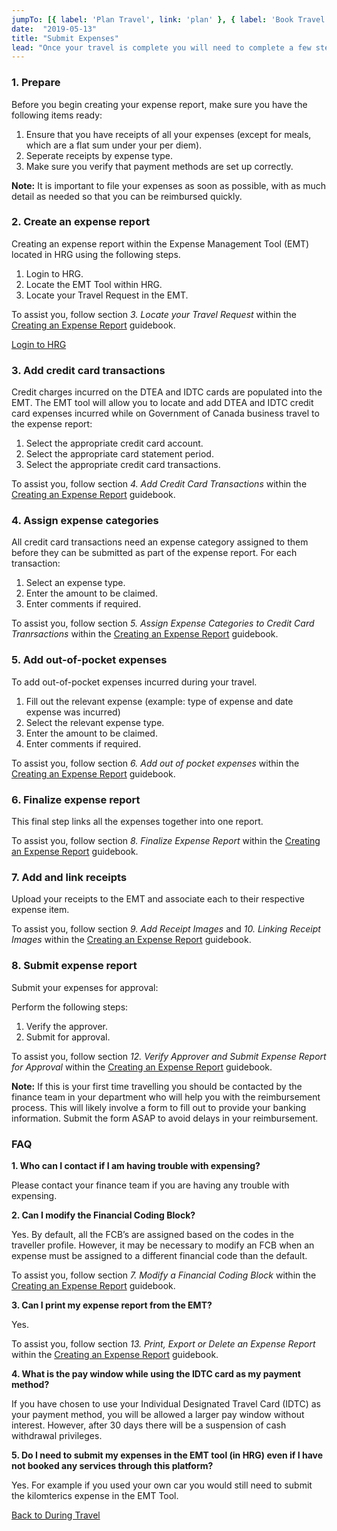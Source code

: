 ```yaml
---
jumpTo: [{ label: 'Plan Travel', link: 'plan' }, { label: 'Book Travel', link: 'book' }, { label: 'During Travel', link: 'travel' }]
date:  "2019-05-13"
title: "Submit Expenses"
lead: "Once your travel is complete you will need to complete a few steps to correctly submit an expense report and get reimbursed."
---
```


<article class="content-left col-xs-12 col-sm-12 col-md-12">

<div class="card px-4 pt-4 my-4 bg-light">
    <div class="row">
        <div class="col-sm-8">

### 1. Prepare

Before you begin creating your expense report, make sure you have the following items ready:
1. Ensure that you have receipts of all your expenses (except for meals, which are a flat sum under your per diem).
2. Seperate receipts by expense type. 
3. Make sure you verify that payment methods are set up correctly.

**Note:** It is important to file your expenses as soon as possible, with as much detail as needed so that you can be reimbursed quickly. </div>
        <div class="col-sm-4">
            <p class="text-center">
            </p>
        </div>
    </div>
</div>

<div class="card px-4 pt-4 my-4 bg-light">
    <div class="row">
        <div class="col-sm-8">

### 2. Create an expense report

Creating an expense report within the Expense Management Tool (EMT) located in HRG using the following steps. 

1. Login to HRG.
2. Locate the EMT Tool within HRG.
3. Locate your Travel Request in the EMT.

To assist you, follow section *3. Locate your Travel Request* within the [Creating an Expense Report](https://hrg.exceedlms.com/student/activity/220777-creating-an-expense-report-ug) guidebook.
</div>
        <div class="col-sm-4">
            <p class="text-center">
                <a href="https://isuite6.hrgworldwide.com/gcportal/en-ca/sts.aspx"  class="btn btn-primary my-4 px-4" target="_blank">Login to HRG</a>
            </p>
        </div>
    </div>
</div>

<div class="card px-4 pt-4 my-4 bg-light">
    <div class="row">
        <div class="col-sm-8">

### 3. Add credit card transactions

Credit charges incurred on the DTEA and IDTC cards are populated into the EMT.  The EMT tool will allow you to locate and add DTEA and IDTC credit card expenses incurred while on Government of Canada business travel to the expense report:

1. Select the appropriate credit card account.
2. Select the appropriate card statement period.
3. Select the appropriate credit card transactions.

To assist you, follow section *4. Add Credit Card Transactions* within the [Creating an Expense Report](https://hrg.exceedlms.com/student/activity/220777-creating-an-expense-report-ug) guidebook.
</div>
        <div class="col-sm-4">
            <p class="text-center">
            </p>
        </div>
    </div>
</div>

<div class="card px-4 pt-4 my-4 bg-light">
    <div class="row">
        <div class="col-sm-8">

### 4. Assign expense categories

All credit card transactions need an expense category assigned to them before they can be submitted as part of the expense report.  For each transaction:

1. Select an expense type.
2. Enter the amount to be claimed.
3. Enter comments if required.

To assist you, follow section *5. Assign Expense Categories to Credit Card Tranrsactions* within the [Creating an Expense Report](https://hrg.exceedlms.com/student/activity/220777-creating-an-expense-report-ug) guidebook.
</div>
        <div class="col-sm-4">
            <p class="text-center">
            </p>
        </div>
    </div>
</div>

<div class="card px-4 pt-4 my-4 bg-light">
    <div class="row">
        <div class="col-sm-8">

### 5. Add out-of-pocket expenses

To add out-of-pocket expenses incurred during your travel.

1. Fill out the relevant expense (example: type of expense and date expense was incurred)
2. Select the relevant expense type.
3. Enter the amount to be claimed.
4. Enter comments if required.

To assist you, follow section *6. Add out of pocket expenses* within the [Creating an Expense Report](https://hrg.exceedlms.com/student/activity/220777-creating-an-expense-report-ug) guidebook.
</div>
        <div class="col-sm-4">
            <p class="text-center">
            </p>
        </div>
    </div>
</div>

<div class="card px-4 pt-4 my-4 bg-light">
    <div class="row">
        <div class="col-sm-8">

### 6. Finalize expense report

This final step links all the expenses together into one report.

To assist you, follow section *8. Finalize Expense Report* within the [Creating an Expense Report](https://hrg.exceedlms.com/student/activity/220777-creating-an-expense-report-ug) guidebook.
</div>
        <div class="col-sm-4">
            <p class="text-center">
            </p>
        </div>
    </div>
</div>

<div class="card px-4 pt-4 my-4 bg-light">
    <div class="row">
        <div class="col-sm-8">

### 7. Add and link receipts

Upload your receipts to the EMT and associate each to their respective expense item.

To assist you, follow section *9. Add Receipt Images* and *10. Linking Receipt Images* within the [Creating an Expense Report](https://hrg.exceedlms.com/student/activity/220777-creating-an-expense-report-ug) guidebook.
</div>
        <div class="col-sm-4">
            <p class="text-center">
            </p>
        </div>
    </div>
</div>

<div class="card px-4 pt-4 my-4 bg-light">
    <div class="row">
        <div class="col-sm-8">

### 8. Submit expense report

Submit your expenses for approval:

Perform the following steps:
1. Verify the approver.
2. Submit for approval.

To assist you, follow section *12. Verify Approver and Submit Expense Report for Approval* within the [Creating an Expense Report](https://hrg.exceedlms.com/student/activity/220777-creating-an-expense-report-ug) guidebook.

**Note:** If this is your first time travelling you should be contacted by the finance team in your department who will help you with the reimbursement process.  This will likely involve a form to fill out to provide your banking information.  Submit the form ASAP to avoid delays in your reimbursement. 
</div>
        <div class="col-sm-4">
            <p class="text-center">
            </p>
        </div>
    </div>
</div>

<div class="card px-4 pt-4 my-4 bg-light">
    <div class="row">
        <div class="col-sm-8">

### FAQ

**1. Who can I contact if I am having trouble with expensing?**

Please contact your finance team if you are having any trouble with expensing.

**2. Can I modify the Financial Coding Block?**

Yes.  By default, all the FCB’s are assigned based on the codes in the traveller profile. However, it may be necessary to modify an FCB when an expense must be assigned to a different financial code than the default.

To assist you, follow section *7. Modify a Financial Coding Block* within the [Creating an Expense Report](https://hrg.exceedlms.com/student/activity/220777-creating-an-expense-report-ug) guidebook.

**3. Can I print my expense report from the EMT?**

Yes. 

To assist you, follow section *13. Print, Export or Delete an Expense Report* within the [Creating an Expense Report](https://hrg.exceedlms.com/student/activity/220777-creating-an-expense-report-ug) guidebook.

**4. What is the pay window while using the IDTC card as my payment method?**

If you have chosen to use your Individual Designated Travel Card (IDTC) as your payment method, you will be allowed a larger pay window without interest. However, after 30 days there will be a suspension of cash withdrawal privileges.

**5. Do I need to submit my expenses in the EMT tool (in HRG) even if I have not booked any services through this platform?**

Yes.  For example if you used your own car you would still need to submit the kilomterics expense in the EMT Tool.

</div>
        <div class="col-sm-4">
            <p class="text-center">
            </p>
        </div>
    </div>
</div>

<p class="text-center">
    <a href="/en/travel" class="btn btn-outline-primary my-4 px-4">Back to During Travel</a>
</p>

</article>